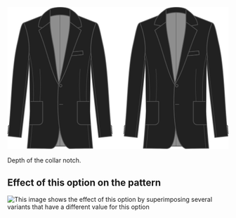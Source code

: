 ![Collar notch depth](collarnotchdepth.svg)

Depth of the collar notch.

## Effect of this option on the pattern

![This image shows the effect of this option by superimposing several variants that have a different value for this option](jaeger\_collarnotchdepth\_sample.svg "Effect of this option on the pattern")
